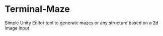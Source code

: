 # Terminal-Maze
Simple Unity Editor tool to generate mazes or any structure based on a 2d image input
